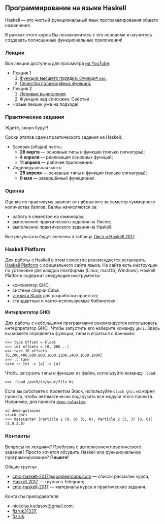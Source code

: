 <link rel="stylesheet" href="//maxcdn.bootstrapcdn.com/font-awesome/4.7.0/css/font-awesome.min.css">

## Программирование на языке Haskell

Haskell — это чистый функциональный язык программирования общего назначения.

В рамках этого курса Вы познакомитесь с его основами и научитесь создавать полноценные функциональные приложения!

### Лекции

Все лекции доступны для просмотра [на YouTube](https://www.youtube.com/playlist?list=PLov3NSwpY86cfkfXyVroSZkHemxoAdnrd):

- Лекция 1
    1. [<i class="fa fa-lg fa-youtube-play"></i> Функции высшего порядка. Функция `map`.](https://youtu.be/jNQVa5INdDk)
    2. [<i class="fa fa-lg fa-youtube-play"></i> Свойства полиморфных функций.](https://youtu.be/41x5ZihxpOI)
- Лекция 2
    1. [<i class="fa fa-lg fa-youtube-play"></i> Ленивые вычисления](https://youtu.be/MUfncxhDZK0).
    2. <i class="fa fa-lg fa-lock"></i> Функции над списками. Свёртки.
- Новые лекции уже на подходе!

### Практические задания

Ждите, скоро будут!

Сроки этапов сдачи практического задания на Haskell:

- Базовая (общая) часть:
    - **28 марта** — основные типы и функции (только сигнатуры);
    - **4 апреля** — реализация основных функций;
    - **11 апреля** — рабочее приложение.
- Индивидуальная часть:
    - **25 апреля** — основные типы и функции (только сигнатуры);
    - **9 мая** — завершённый функционал.

### Оценка

Оценка по практикуму зависит от набранного за семестр суммарного количества баллов.
Баллы начисляются за:

- работу в семестре на семинарах;
- выполнение практического задания на Лиспе;
- выполнение практического задания на Haskell.

Все результаты будут внесены в таблицу
[<i class="fa fa-lg fa-table"></i> Лисп и Haskell 2017](https://docs.google.com/spreadsheets/d/1uvXnqGwpSHLpRe5zZwvSFipsWZkbvU9HE3U6E-vTjH4/edit?usp=sharing).

### Haskell Platform

Для работы с Haskell в этом семестре рекомендуется [установить Haskell Platform](https://www.haskell.org/platform/) с официального сайта языка.
На сайте есть инструкции по установке для каждой платформы (Linux, macOS, Windows). Haskell Platform содержит следующие инструменты:

- компилятор GHC;
- система сборки Cabal;
- [утилита Stack](http://docs.haskellstack.org/) для разработки проектов;
- стандартные и часто-используемые библиотеки.

#### Интерпретатор GHCi

Для работы с небольшими программами рекомендуется использовать интерпретатор GHCi.
Чтобы запустить его наберите команду `ghci`. Здесь вы можете определять функции, типы и играться с данными:

```
>>> type Offset = Float
>>> let offsets = [0, 200 ..]
>>> take 10 offsets
[0,200,400,600,800,1000,1200,1400,1600,1800]
>>> :t take
take :: Int -> [a] -> [a]
```

Чтобы загрузить типы и функции из файла, используйте команду `:load`:

```
>>> :load /path/to/your/file.hs
```

Если вы работаете с проектом Stack, используйте `stack ghci` из корня проекта, чтобы автоматически
подгрузить все модули этого проекта. Например, для проекта [`demo-galaxies`](https://github.com/cmc-haskell-2017/demo-galaxies):

```
cd demo-galaxies
stack ghci
>>> massCenter [Particle 1 (0, 0) (0, 0), Particle 2 (3, 3) (0, 0)]
(2.0,2.0)
```

### Контакты

Вопросы по лекциям?
Проблема с выполнением практического задания?
Просто хочется обсудить Haskell или функциональное программирование?
**Пишите!**

Общие группы:

- [<i class="fa fa-lg fa-envelope"></i> cmc-haskell-2017@googlegroups.com](https://groups.google.com/d/forum/cmc-haskell-2017) — список рассылки курса;
- [<i class="fa fa-lg fa-telegram"></i> Haskell 2017](https://telegram.me/joinchat/AAAAAAz6vbLO35c7VmG7pQ) — группа в Telegram;
- [<i class="fa fa-lg fa-github"></i> cmc-haskell-2017](https://github.com/cmc-haskell-2017) — материалы курса и практические задания.

Контакты преподавателя:

- [<i class="fa fa-lg fa-envelope"></i> nickolay.kudasov@gmail.com](mailto:nickolay.kudasov@gmail.com);
- [<i class="fa fa-lg fa-telegram"></i> fizruk31337](http://t.me/fizruk31337);
- [<i class="fa fa-lg fa-github"></i> fizruk](https://github.com/fizruk).

